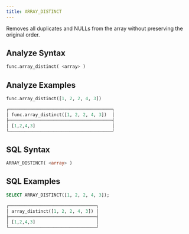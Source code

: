 ```yaml
---
title: ARRAY_DISTINCT
---
```


Removes all duplicates and NULLs from the array without preserving the original order.

## Analyze Syntax

```python
func.array_distinct( <array> )
```

## Analyze Examples

```python
func.array_distinct([1, 2, 2, 4, 3])

┌───────────────────────────────────────┐
│ func.array_distinct([1, 2, 2, 4, 3])  │
├───────────────────────────────────────┤
│ [1,2,4,3]                             │
└───────────────────────────────────────┘
```

## SQL Syntax

```sql
ARRAY_DISTINCT( <array> )
```

## SQL Examples

```sql
SELECT ARRAY_DISTINCT([1, 2, 2, 4, 3]);

┌─────────────────────────────────┐
│ array_distinct([1, 2, 2, 4, 3]) │
├─────────────────────────────────┤
│ [1,2,4,3]                       │
└─────────────────────────────────┘
```